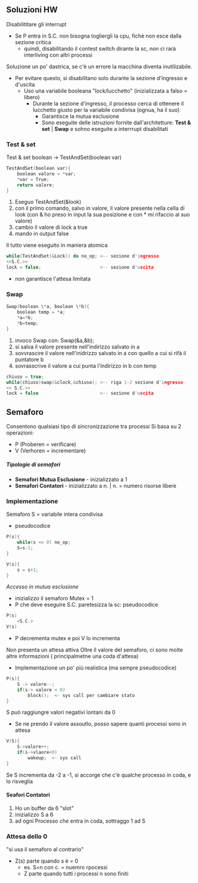 ## Soluzioni HW
Disabilititare  gli interrupt
 - Se P entra in S.C. non bisogna togliergli la cpu, fichè non esce dalla sezione critica
 	- quindi, disabilitando il contest switch dirante la sc, non ci rarà interliving con altri processi

Soluzione un po' dastrica, se c'è un errore la macchina diventa inutilizabile.
 - Per evitare questo, si disabilitano solo durante la sezione d'ingresso e d'uscita
	- Uso una variabile booleana "lock/lucchetto" (inizializzata a falso = libero)
		- Durante la sezione d'ingresso, il processo cerca di ottenere il lucchetto giusto per la variabile condivisa (ognua, ha il suo)
			- Garantisce la mutua esclusione
			- Sono eseguite delle istruzioni fornite dall'architetture: **Test & set** | **Swap** e sohno eseguite a interrrupt disabilitati

### Test & set 
Test & set boolean -> TestAndSet(boolean var)

```C
TestAndSet(boolean var){
	boolean valore = *var;
	*var = True;
	return valore;
}
```
1. Eseguo TestAndSet(&look)
2. con il primo comando, salvo in valore, il valore presente nella cella di look (con & ho preso in input la sua posizione e con \* mi rifaccio al suo valore)
3. cambio il valore di lock a true
4. mando in output false

Il tutto viene eseguito in maniera atomica

```C
while(TestAndSet(&Lock)) do no_op; <-- sezione d'ingresso
<<S.C.>>
lock = false;					   <-- sezione d'uscita
```
- non garantisce l'attesa limitata 

### Swap
```C
Swap(boolean \*a, boolean \*b){
	boolean temp = *a;
	*a=*b;
	*b=temp;
}
```
1. invoco Swap con: Swap(&a,&b);
2. si salva il valore presente nell'indirizzo salvato in a
3. sovvrascire il valore nell'inidrizzo salvato in a con quello a cui si rifà il puntatore b
4. sovrasscrive il valore a cui punta l'indirizzo in b con temp
```C
chiuso = true;
while(chiuso)swap(&clock,&chiuso); <-- riga 1-2 sezione d'ingresso
<< S.C.>>
lock = false					   <-- sezione d'uscita
```

## Semaforo
Consentono qualsiasi tipo di sincronizzazione tra processi
Si basa su 2 operazioni:
- P (Proberen = verificare)
- V (Verhoren = incrementare)
##### Tipologie di semafori
- **Semafori Mutua Esclusione** - inizializzato a 1
- **Semafori Contatori** - inizializzato a n. | n. = numero risorse libere


### Implementazione
Semaforo S = variabile intera condivisa
- pseudocodice
```C
P(s){
	while(s <= 0) no_op;
	S=s-1;
}

V(s){
	s = s+1;
}
```

*Accesso in mutua esclusione*
- inizializzo il semaforo Mutex = 1
- P che deve eseguire S.C. paretesizza la sc:
pseudocodice
```C
P(s)
	<S.C.>
V(s)
```
- P decrementa mutex e poi V lo incrementa

Non presenta un attesa attiva
Oltre il valore del semaforo, ci sono molte altre informazioni ( principalmetne una coda d'attesa)
- Implementazione un po' più realistica (ma sempre pseudocodice)
```C
P(s){
	S -> valore--;
	if(s-> valore < 0)
		block();  <- sys call per cambiare stato
}
```
S può raggiungre valori negativi lontani da 0
- Se ne prendo il valore assoutlo, posso sapere quanti processi sono in attesa
```C
V(S){
	S->valore++;
	if(s->vlaore<0)
		wakeup;  <- sys call
}
```
Se S incrementa da -2 a -1, si accorge che c'è qualche processo in coda, e lo risveglia

#### Seafori Contatori
1. Ho un buffer da 6 "slot"
1. inizializzo S a 6
2. ad ogni Processo che entra in coda, sottraggo 1 ad S

### Attesa dello 0
"si usa il semaforo al contrario"
- Z(s) parte quando s è = 0
	- es. S=n con c. = nuemro rpocessi
	- Z parte quando tutti i processi n sono finiti 


